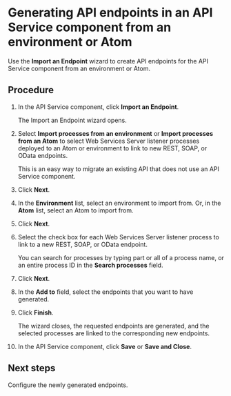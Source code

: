 # Generating API endpoints in an API Service component from an environment or Atom

<head>
  <meta name="guidename" content="API Management"/>
  <meta name="context" content="GUID-53ef37b1-a774-4296-b6cc-63b9b2f43082"/>
</head>


Use the **Import an Endpoint** wizard to create API endpoints for the API Service component from an environment or Atom.

## Procedure

1.  In the API Service component, click **Import an Endpoint**.

    The Import an Endpoint wizard opens.

2.  Select **Import processes from an environment** or **Import processes from an Atom** to select Web Services Server listener processes deployed to an Atom or environment to link to new REST, SOAP, or OData endpoints.

    This is an easy way to migrate an existing API that does not use an API Service component.

3.  Click **Next**.

4.  In the **Environment** list, select an environment to import from. Or, in the **Atom** list, select an Atom to import from.

5.  Click **Next**.

6.  Select the check box for each Web Services Server listener process to link to a new REST, SOAP, or OData endpoint.

    You can search for processes by typing part or all of a process name, or an entire process ID in the **Search processes** field.

7.  Click **Next**.

8.  In the **Add to** field, select the endpoints that you want to have generated.

9.  Click **Finish**.

    The wizard closes, the requested endpoints are generated, and the selected processes are linked to the corresponding new endpoints.

10. In the API Service component, click **Save** or **Save and Close**.

## Next steps

Configure the newly generated endpoints. 